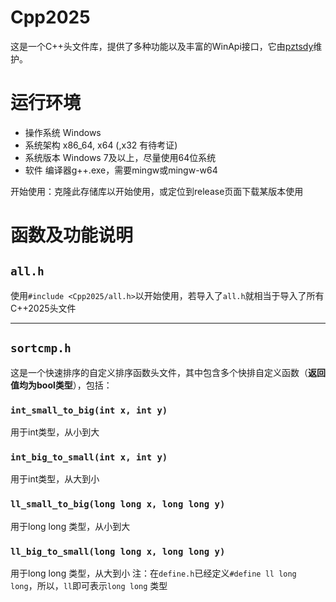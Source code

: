 # Cpp2025
这是一个C++头文件库，提供了多种功能以及丰富的WinApi接口，它由[pztsdy](http://www.github.com/pztsdy)维护。

# 运行环境
 - 操作系统
 Windows
 - 系统架构
 x86_64, x64 \(,x32 有待考证\)
 - 系统版本
 Windows 7及以上，尽量使用64位系统
 - 软件
 编译器g++.exe，需要mingw或mingw-w64

开始使用：克隆此存储库以开始使用，或定位到release页面下载某版本使用

# 函数及功能说明
## `all.h`
使用`#include <Cpp2025/all.h>`以开始使用，若导入了`all.h`就相当于导入了所有C++2025头文件

---

## `sortcmp.h`
这是一个快速排序的自定义排序函数头文件，其中包含多个快排自定义函数（**返回值均为bool类型**），包括：
### `int_small_to_big(int x, int y)`
用于int类型，从小到大
### `int_big_to_small(int x, int y)`
用于int类型，从大到小
### `ll_small_to_big(long long x, long long y)`
用于long long 类型，从小到大
### `ll_big_to_small(long long x, long long y)`
用于long long 类型，从大到小
注：在`define.h`已经定义`#define ll long long`，所以，`ll`即可表示`long long` 类型
### 